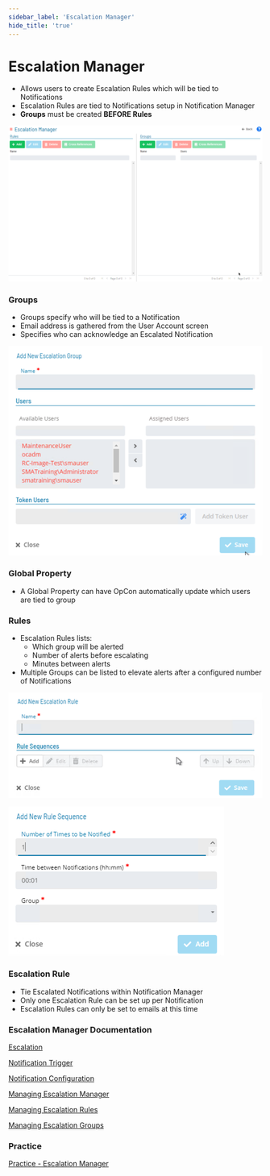 ```yaml
---
sidebar_label: 'Escalation Manager'
hide_title: 'true'
---
```


# Escalation Manager

* Allows users to create Escalation Rules which will be tied to Notifications
* Escalation Rules are tied to Notifications setup in Notification Manager
* **Groups** must be created **BEFORE Rules**

![](../static/img/sm-escalation-manager-main-5e1b1018d4fdc970da996325b6b292ae.png)

### Groups

* Groups specify who will be tied to a Notification
* Email address is gathered from the User Account screen
* Specifies who can acknowledge an Escalated Notification

![](../static/img/sm-escalation-manager-group-97fea3a319db93ca82f6d28832560698.png)

### Global Property

* A Global Property can have OpCon automatically update which users are tied to group

### Rules

* Escalation Rules lists:
    * Which group will be alerted
    * Number of alerts before escalating
    * Minutes between alerts
* Multiple Groups can be listed to elevate alerts after a configured number of Notifications

![](../static/img/sm-escalation-rule-add-de6bd59be85b1e3c7c61d68ba0f3ec76.png)

![](../static/img/sm-escalation-rule-sequence-b4bafb6eb344b7210283839236aa39a8.png)

### Escalation Rule

* Tie Escalated Notifications within Notification Manager
* Only one Escalation Rule can be set up per Notification
* Escalation Rules can only be set to emails at this time


### Escalation Manager Documentation

[Escalation](https://help.smatechnologies.com/opcon/core/notifications/Escalation)

[Notification Trigger](https://help.smatechnologies.com/opcon/core/notifications/Notification-Triggers)

[Notification Configuration](https://help.smatechnologies.com/opcon/core/notifications/Notification-Configuration)

[Managing Escalation Manager](https://help.smatechnologies.com/opcon/core/Files/UI/Solution-Manager/Library/EscalationManager/Escalation-Manager)

[Managing Escalation Rules](https://help.smatechnologies.com/opcon/core/Files/UI/Solution-Manager/Library/EscalationManager/Managing-Escalation-Rules)

[Managing Escalation Groups](https://help.smatechnologies.com/opcon/core/Files/UI/Solution-Manager/Library/EscalationManager/Managing-Escalation-Groups)


### Practice

<a href="practice-escalation-manager" target="_blank">Practice - Escalation Manager</a>
